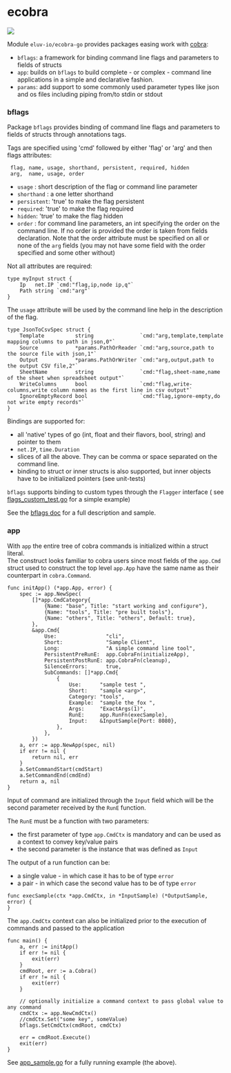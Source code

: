 # ecobra

[![](https://github.com/eluv-io/ecobra-go/actions/workflows/build.yaml/badge.svg)](https://github.com/eluv-io/ecobra-go/actions?query=workflow%3Abuild)

Module `eluv-io/ecobra-go` provides packages easing work with [cobra](https://github.com/spf13/cobra):

* `bflags`: a framework for binding command line flags and parameters to fields of structs
* `app`: builds on `bflags` to build complete - or complex - command line applications in a simple and
  declarative fashion.
* `params`: add support to some commonly used parameter types like json and os files including piping from/to stdin
  or stdout

### bflags

Package `bflags` provides binding of command line flags and parameters to fields of structs through annotations tags.

Tags are specified using 'cmd' followed by either 'flag' or 'arg' and then flags attributes:

```
 flag, name, usage, shorthand, persistent, required, hidden
 arg,  name, usage, order
```

* `usage` : short description of the flag or command line parameter
* `shorthand` : a one letter shorthand
* `persistent`: 'true' to make the flag persistent
* `required`: 'true' to make the flag required
* `hidden`: 'true' to make the flag hidden
* `order` : for command line parameters, an int specifying the order on the command line. If no order is provided the
  order is taken from fields declaration. Note that the order attribute must be specified on all or none of the `arg`
  fields (you may not have some field with the order specified and some other without)

Not all attributes are required:

```
type myInput struct {
	Ip   net.IP `cmd:"flag,ip,node ip,q"`
	Path string `cmd:"arg"`
}
```

The `usage` attribute will be used by the command line help in the description of the flag.

```
type JsonToCsvSpec struct {
	Template          string               `cmd:"arg,template,template mapping columns to path in json,0"`
	Source            *params.PathOrReader `cmd:"arg,source,path to the source file with json,1"`
	Output            *params.PathOrWriter `cmd:"arg,output,path to the output CSV file,2"`
	SheetName         string               `cmd:"flag,sheet-name,name of the sheet when spreadsheet output"`
	WriteColumns      bool                 `cmd:"flag,write-columns,write column names as the first line in csv output"`
	IgnoreEmptyRecord bool                 `cmd:"flag,ignore-empty,do not write empty records"`
}
```

Bindings are supported for:

* all 'native' types of go (int, float and their flavors, bool, string) and pointer to them
* `net.IP`, `time.Duration`
* slices of all the above. They can be comma or space separated on the command line.
* binding to struct or inner structs is also supported, but inner objects have to be initialized pointers (see
  unit-tests)

`bflags` supports binding to custom types through the `Flagger` interface (
see [flags_custom_test.go](bflags/flags_custom_test.go) for a simple example)

See the [bflags doc](bflags/doc.go) for a full description and sample.

### app

With `app` the entire tree of cobra commands is initialized within a struct literal.<br>
The construct looks familiar to cobra users since most fields of the `app.Cmd` struct used to construct the top
level `app.App` have the same name as their counterpart in `cobra.Command`.

```
func initApp() (*app.App, error) {
	spec := app.NewSpec(
		[]*app.CmdCategory{
			{Name: "base", Title: "start working and configure"},
			{Name: "tools", Title: "pre built tools"},
			{Name: "others", Title: "others", Default: true},
		},
		&app.Cmd{
			Use:                "cli",
			Short:              "Sample Client",
			Long:               "A simple command line tool",
			PersistentPreRunE:  app.CobraFn(initializeApp),
			PersistentPostRunE: app.CobraFn(cleanup),
			SilenceErrors:      true,
			SubCommands: []*app.Cmd{
				{
					Use:      "sample test ",
					Short:    "sample <arg>",
					Category: "tools",
					Example:  "sample the_fox ",
					Args:     "ExactArgs(1)",
					RunE:     app.RunFn(execSample),
					Input:    &InputSample{Port: 8080},
				},
			},
		})
	a, err := app.NewApp(spec, nil)
	if err != nil {
		return nil, err
	}
	a.SetCommandStart(cmdStart)
	a.SetCommandEnd(cmdEnd)
	return a, nil
}
```

Input of command are initialized through the `Input` field which will be the second parameter received by the `RunE` function.

The `RunE` must be a function with two parameters:
* the first parameter of type `app.CmdCtx` is mandatory and can be used as a context to convey key/value pairs
* the second parameter is the instance that was defined as `Input`

The output of a run function can be:

* a single value - in which case it has to be of type `error`
* a pair - in which case the second value has to be of type `error`

```
func execSample(ctx *app.CmdCtx, in *InputSample) (*OutputSample, error) {
}
```

The `app.CmdCtx` context can also be initialized prior to the execution of commands and passed to the application

```
func main() {
	a, err := initApp()
	if err != nil {
		exit(err)
	}
	cmdRoot, err := a.Cobra()
	if err != nil {
		exit(err)
	}

	// optionally initialize a command context to pass global value to any command
	cmdCtx := app.NewCmdCtx()
	//cmdCtx.Set("some key", someValue)
	bflags.SetCmdCtx(cmdRoot, cmdCtx)

	err = cmdRoot.Execute()
	exit(err)
}
```

See [app_sample.go](app/example/app_sample.go) for a fully running example (the above).
